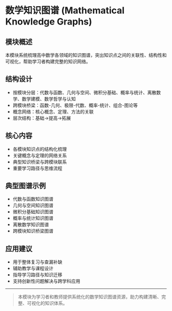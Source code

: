 # 数学知识图谱 (Mathematical Knowledge Graphs)

## 模块概述

本模块系统梳理高中数学各领域的知识图谱，突出知识点之间的关联性、结构性和可视化，帮助学习者构建完整的知识网络。

## 结构设计

- 按模块分层：代数与函数、几何与空间、微积分基础、概率与统计、离散数学、数学建模、数学哲学与认知
- 跨模块桥梁：函数-几何、极限-代数、概率-统计、组合-图论等
- 概念网络：核心概念、定理、方法的关联
- 层次结构：基础→提高→拓展

## 核心内容

- 各模块知识点的结构化梳理
- 关键概念与定理的网络关系
- 典型知识桥梁与跨模块联系
- 重要学习路径与思维流程

## 典型图谱示例

- 代数与函数知识图谱
- 几何与空间知识图谱
- 微积分基础知识图谱
- 概率与统计知识图谱
- 离散数学知识图谱
- 跨模块知识桥梁图谱

## 应用建议

- 用于整体复习与查漏补缺
- 辅助教学与课程设计
- 指导学习路径与知识迁移
- 支持创新性问题解决与跨学科应用

---

> 本模块为学习者和教师提供系统化的数学知识图谱资源，助力构建清晰、完整、可视化的知识体系。
